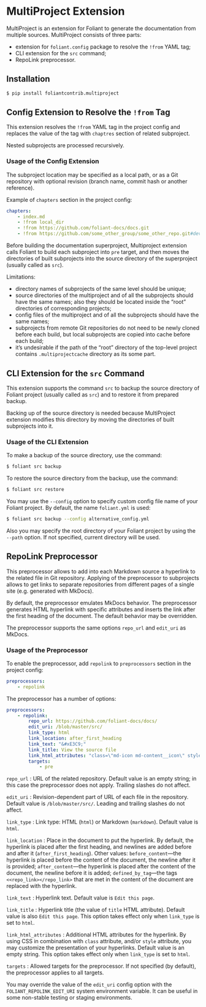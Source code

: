 # MultiProject Extension

MultiProject is an extension for Foliant to generate the documentation from multiple sources. MultiProject consists of three parts:

* extension for `foliant.config` package to resolve the `!from` YAML tag;
* CLI extension for the `src` command;
* RepoLink preprocessor.

## Installation

```bash
$ pip install foliantcontrib.multiproject
```

## Config Extension to Resolve the `!from` Tag

This extension resolves the `!from` YAML tag in the project config and replaces the value of the tag with `chaptres` section of related subproject.

Nested subprojects are processed recursively.

### Usage of the Config Extension

The subproject location may be specified as a local path, or as a Git repository with optional revision (branch name, commit hash or another reference).

Example of `chapters` section in the project config:

```yaml
chapters:
    - index.md
    - !from local_dir
    - !from https://github.com/foliant-docs/docs.git
    - !from https://github.com/some_other_group/some_other_repo.git#develop
```

Before building the documentation superproject, Multiproject extension calls Foliant to build each subproject into `pre` target, and then moves the directories of built subprojects into the source directory of the superproject (usually called as `src`).

Limitations:

* directory names of subprojects of the same level should be unique;
* source directories of the multiproject and of all the subprojects should have the same names; also they should be located inside the “root” directories of corresponding projects;
* config files of the multiproject and of all the subprojects should have the same names;
* subprojects from remote Git repositories do not need to be newly cloned before each build, but local subprojects are copied into cache before each build;
* it’s undesirable if the path of the “root” directory of the top-level project contains `.multiprojectcache` directory as its some part.

## CLI Extension for the `src` Command

This extension supports the command `src` to backup the source directory of Foliant project (usually called as `src`) and to restore it from prepared backup.

Backing up of the source directory is needed because MultiProject extension modifies this directory by moving the directories of built subprojects into it.

### Usage of the CLI Extension

To make a backup of the source directory, use the command:

```bash
$ foliant src backup
```

To restore the source directory from the backup, use the command:

```bash
$ foliant src restore
```

You may use the `--config` option to specify custom config file name of your Foliant project. By default, the name `foliant.yml` is used:

```bash
$ foliant src backup --config alternative_config.yml
```

Also you may specify the root directory of your Foliant project by using the `--path` option. If not specified, current directory will be used.

## RepoLink Preprocessor

This preprocessor allows to add into each Markdown source a hyperlink to the related file in Git repository. Applying of the preprocessor to subprojects allows to get links to separate repositories from different pages of a single site (e.g. generated with MkDocs).

By default, the preprocessor emulates MkDocs behavior. The preprocessor generates HTML hyperlink with specific attributes and inserts the link after the first heading of the document. The default behavior may be overridden.

The preprocessor supports the same options `repo_url` and `edit_uri` as MkDocs.

### Usage of the Preprocessor

To enable the preprocessor, add `repolink` to `preprocessors` section in the project config:

```yaml
preprocessors:
    - repolink
```

The preprocessor has a number of options:

```yaml
preprocessors:
    - repolink:
        repo_url: https://github.com/foliant-docs/docs/
        edit_uri: /blob/master/src/
        link_type: html
        link_location: after_first_heading
        link_text: "&#xE3C9;"
        link_title: View the source file
        link_html_attributes: "class=\"md-icon md-content__icon\" style=\"margin: -7.5rem 0\""
        targets:
            - pre
```

`repo_url`
:   URL of the related repository. Default value is an empty string; in this case the preprocessor does not apply. Trailing slashes do not affect.

`edit_uri`
:   Revision-dependent part of URL of each file in the repository. Default value is `/blob/master/src/`. Leading and trailing slashes do not affect.

`link_type`
:   Link type: HTML (`html`) or Markdown (`markdown`). Default value is `html`.

`link_location`
:   Place in the document to put the hyperlink. By default, the hyperlink is placed after the first heading, and newlines are added before and after it (`after_first_heading`). Other values: `before_content`—the hyperlink is placed before the content of the document, the newline after it is provided; `after_content`—the hyperlink is placed after the content of the document, the newline before it is added; `defined_by_tag`—the tags `<<repo_link></repo_link>` that are met in the content of the document are replaced with the hyperlink.

`link_text`
:   Hyperlink text. Default value is `Edit this page`.

`link_title`
:   Hyperlink title (the value of `title` HTML attribute). Default value is also `Edit this page`. This option takes effect only when `link_type` is set to `html`.

`link_html_attributes`
:   Additional HTML attributes for the hyperlink. By using CSS in combination with `class` attribute, and/or `style` attribute, you may customize the presentation of your hyperlinks. Default value is an empty string. This option takes effect only when `link_type` is set to `html`.

`targets`
:   Allowed targets for the preprocessor. If not specified (by default), the preprocessor applies to all targets.

You may override the value of the `edit_uri` config option with the `FOLIANT_REPOLINK_EDIT_URI` system environment variable. It can be useful in some non-stable testing or staging environments.
